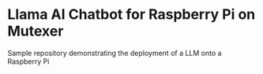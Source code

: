 # Llama AI Chatbot for Raspberry Pi on Mutexer
Sample repository demonstrating the deployment of a LLM onto a Raspberry Pi
